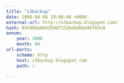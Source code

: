 ```yaml
---
title: "s3backup"
date: 2006-04-06 19:08:40 +0000
external-url: http://s3backup.blogspot.com/
hash: 893409a094359d7152bd9dbbe95f63c0
annum:
    year: 2006
    month: 04
url-parts:
    scheme: http
    host: s3backup.blogspot.com
    path: /

---
```



